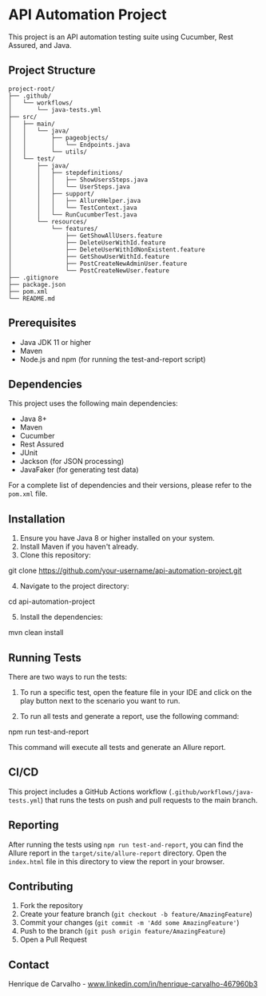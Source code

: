 # API Automation Project

This project is an API automation testing suite using Cucumber, Rest Assured, and Java.

## Project Structure
```
project-root/
├── .github/
│   └── workflows/
│       └── java-tests.yml
├── src/
│   ├── main/
│   │   └── java/
│   │       ├── pageobjects/
│   │       │   └── Endpoints.java
│   │       └── utils/
│   └── test/
│       ├── java/
│       │   ├── stepdefinitions/
│       │   │   ├── ShowUsersSteps.java
│       │   │   └── UserSteps.java
│       │   ├── support/
│       │   │   ├── AllureHelper.java
│       │   │   └── TestContext.java
│       │   └── RunCucumberTest.java
│       └── resources/
│           └── features/
│               ├── GetShowAllUsers.feature
│               ├── DeleteUserWithId.feature
│               ├── DeleteUserWithIdNonExistent.feature
│               ├── GetShowUserWithId.feature
│               ├── PostCreateNewAdminUser.feature
│               └── PostCreateNewUser.feature
├── .gitignore
├── package.json
├── pom.xml
└── README.md
```

## Prerequisites

- Java JDK 11 or higher
- Maven
- Node.js and npm (for running the test-and-report script)

## Dependencies

This project uses the following main dependencies:

- Java 8+
- Maven
- Cucumber
- Rest Assured
- JUnit
- Jackson (for JSON processing)
- JavaFaker (for generating test data)

For a complete list of dependencies and their versions, please refer to the `pom.xml` file.

## Installation

1. Ensure you have Java 8 or higher installed on your system.
2. Install Maven if you haven't already.
3. Clone this repository:

git clone https://github.com/your-username/api-automation-project.git

4. Navigate to the project directory:

cd api-automation-project

5. Install the dependencies:

mvn clean install

## Running Tests

There are two ways to run the tests:

1. To run a specific test, open the feature file in your IDE and click on the play button next to the scenario you want to run.

2. To run all tests and generate a report, use the following command:

npm run test-and-report

This command will execute all tests and generate an Allure report.

## CI/CD

This project includes a GitHub Actions workflow (`.github/workflows/java-tests.yml`) that runs the tests on push and pull requests to the main branch.

## Reporting

After running the tests using `npm run test-and-report`, you can find the Allure report in the `target/site/allure-report` directory. Open the `index.html` file in this directory to view the report in your browser.

## Contributing

1. Fork the repository
2. Create your feature branch (`git checkout -b feature/AmazingFeature`)
3. Commit your changes (`git commit -m 'Add some AmazingFeature'`)
4. Push to the branch (`git push origin feature/AmazingFeature`)
5. Open a Pull Request

## Contact

Henrique de Carvalho - www.linkedin.com/in/henrique-carvalho-467960b3